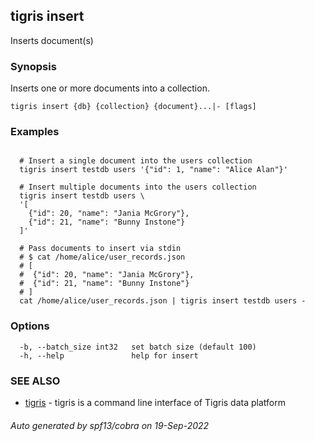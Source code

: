 ## tigris insert

Inserts document(s)

### Synopsis

Inserts one or more documents into a collection.

```
tigris insert {db} {collection} {document}...|- [flags]
```

### Examples

```

  # Insert a single document into the users collection
  tigris insert testdb users '{"id": 1, "name": "Alice Alan"}'

  # Insert multiple documents into the users collection
  tigris insert testdb users \
  '[
    {"id": 20, "name": "Jania McGrory"},
    {"id": 21, "name": "Bunny Instone"}
  ]'

  # Pass documents to insert via stdin
  # $ cat /home/alice/user_records.json
  # [
  #  {"id": 20, "name": "Jania McGrory"},
  #  {"id": 21, "name": "Bunny Instone"}
  # ]
  cat /home/alice/user_records.json | tigris insert testdb users -

```

### Options

```
  -b, --batch_size int32   set batch size (default 100)
  -h, --help               help for insert
```

### SEE ALSO

- [tigris](tigris.md) - tigris is a command line interface of Tigris data platform

###### Auto generated by spf13/cobra on 19-Sep-2022
